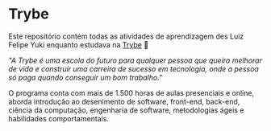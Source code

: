 # Trybe

Este repositório contém todas as atividades de aprendizagem des Luiz Felipe Yuki enquanto estudava na [Trybe](https://www.betrybe.com/) :rocket:

_"A Trybe é uma escola do futuro para qualquer pessoa que queira melhorar de vida e construir uma carreira de sucesso em tecnologia, onde a pessoa só paga quando conseguir um bom trabalho."_

O programa conta com mais de 1.500 horas de aulas presenciais e online, aborda introdução ao desenimento de software, front-end, back-end, ciência da computação, engenharia de software, metodologias ágeis e habilidades comportamentais.
